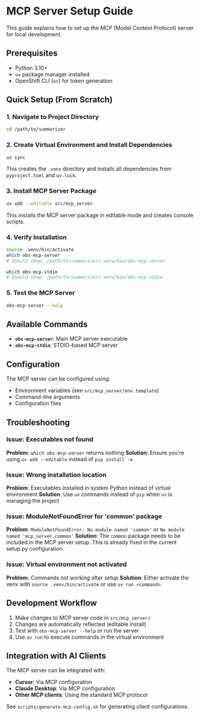 # MCP Server Setup Guide

This guide explains how to set up the MCP (Model Context Protocol) server for local development.

## Prerequisites

- Python 3.10+
- `uv` package manager installed
- OpenShift CLI (`oc`) for token generation

## Quick Setup (From Scratch)

### 1. Navigate to Project Directory
```bash
cd /path/to/summarizer
```

### 2. Create Virtual Environment and Install Dependencies
```bash
uv sync
```
This creates the `.venv` directory and installs all dependencies from `pyproject.toml` and `uv.lock`.

### 3. Install MCP Server Package
```bash
uv add --editable src/mcp_server
```
This installs the MCP server package in editable mode and creates console scripts.

### 4. Verify Installation
```bash
source .venv/bin/activate
which obs-mcp-server
# Should show: /path/to/summarizer/.venv/bin/obs-mcp-server

which obs-mcp-stdio
# Should show: /path/to/summarizer/.venv/bin/obs-mcp-stdio
```

### 5. Test the MCP Server
```bash
obs-mcp-server --help
```

## Available Commands

- **`obs-mcp-server`**: Main MCP server executable
- **`obs-mcp-stdio`**: STDIO-based MCP server

## Configuration

The MCP server can be configured using:
- Environment variables (see `src/mcp_server/env.template`)
- Command-line arguments
- Configuration files

## Troubleshooting

### Issue: Executables not found
**Problem**: `which obs-mcp-server` returns nothing
**Solution**: Ensure you're using `uv add --editable` instead of `pip install -e`

### Issue: Wrong installation location
**Problem**: Executables installed in system Python instead of virtual environment
**Solution**: Use `uv` commands instead of `pip` when `uv` is managing the project

### Issue: ModuleNotFoundError for 'common' package
**Problem**: `ModuleNotFoundError: No module named 'common'` or `No module named 'mcp_server.common'`
**Solution**: The `common` package needs to be included in the MCP server setup. This is already fixed in the current setup.py configuration.

### Issue: Virtual environment not activated
**Problem**: Commands not working after setup
**Solution**: Either activate the venv with `source .venv/bin/activate` or use `uv run <command>`

## Development Workflow

1. Make changes to MCP server code in `src/mcp_server/`
2. Changes are automatically reflected (editable install)
3. Test with `obs-mcp-server --help` or run the server
4. Use `uv run` to execute commands in the virtual environment

## Integration with AI Clients

The MCP server can be integrated with:
- **Cursor**: Via MCP configuration
- **Claude Desktop**: Via MCP configuration
- **Other MCP clients**: Using the standard MCP protocol

See `scripts/generate-mcp-config.sh` for generating client configurations.
